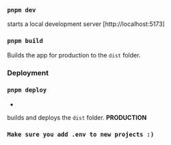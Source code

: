 ### `pnpm dev`

starts a local development server [http://localhost:5173]

### `pnpm build`

Builds the app for production to the `dist` folder.

### Deployment

### `pnpm deploy`

-

builds and deploys the `dist` folder. **PRODUCTION**

### `Make sure you add .env to new projects :)`
